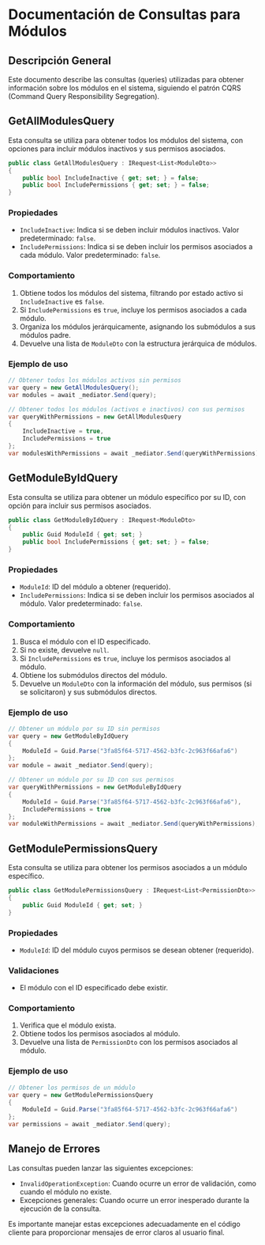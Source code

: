 # Documentación de Consultas para Módulos

## Descripción General
Este documento describe las consultas (queries) utilizadas para obtener información sobre los módulos en el sistema, siguiendo el patrón CQRS (Command Query Responsibility Segregation).

## GetAllModulesQuery

Esta consulta se utiliza para obtener todos los módulos del sistema, con opciones para incluir módulos inactivos y sus permisos asociados.

```csharp
public class GetAllModulesQuery : IRequest<List<ModuleDto>>
{
    public bool IncludeInactive { get; set; } = false;
    public bool IncludePermissions { get; set; } = false;
}
```

### Propiedades
- `IncludeInactive`: Indica si se deben incluir módulos inactivos. Valor predeterminado: `false`.
- `IncludePermissions`: Indica si se deben incluir los permisos asociados a cada módulo. Valor predeterminado: `false`.

### Comportamiento
1. Obtiene todos los módulos del sistema, filtrando por estado activo si `IncludeInactive` es `false`.
2. Si `IncludePermissions` es `true`, incluye los permisos asociados a cada módulo.
3. Organiza los módulos jerárquicamente, asignando los submódulos a sus módulos padre.
4. Devuelve una lista de `ModuleDto` con la estructura jerárquica de módulos.

### Ejemplo de uso
```csharp
// Obtener todos los módulos activos sin permisos
var query = new GetAllModulesQuery();
var modules = await _mediator.Send(query);

// Obtener todos los módulos (activos e inactivos) con sus permisos
var queryWithPermissions = new GetAllModulesQuery
{
    IncludeInactive = true,
    IncludePermissions = true
};
var modulesWithPermissions = await _mediator.Send(queryWithPermissions);
```

## GetModuleByIdQuery

Esta consulta se utiliza para obtener un módulo específico por su ID, con opción para incluir sus permisos asociados.

```csharp
public class GetModuleByIdQuery : IRequest<ModuleDto>
{
    public Guid ModuleId { get; set; }
    public bool IncludePermissions { get; set; } = false;
}
```

### Propiedades
- `ModuleId`: ID del módulo a obtener (requerido).
- `IncludePermissions`: Indica si se deben incluir los permisos asociados al módulo. Valor predeterminado: `false`.

### Comportamiento
1. Busca el módulo con el ID especificado.
2. Si no existe, devuelve `null`.
3. Si `IncludePermissions` es `true`, incluye los permisos asociados al módulo.
4. Obtiene los submódulos directos del módulo.
5. Devuelve un `ModuleDto` con la información del módulo, sus permisos (si se solicitaron) y sus submódulos directos.

### Ejemplo de uso
```csharp
// Obtener un módulo por su ID sin permisos
var query = new GetModuleByIdQuery
{
    ModuleId = Guid.Parse("3fa85f64-5717-4562-b3fc-2c963f66afa6")
};
var module = await _mediator.Send(query);

// Obtener un módulo por su ID con sus permisos
var queryWithPermissions = new GetModuleByIdQuery
{
    ModuleId = Guid.Parse("3fa85f64-5717-4562-b3fc-2c963f66afa6"),
    IncludePermissions = true
};
var moduleWithPermissions = await _mediator.Send(queryWithPermissions);
```

## GetModulePermissionsQuery

Esta consulta se utiliza para obtener los permisos asociados a un módulo específico.

```csharp
public class GetModulePermissionsQuery : IRequest<List<PermissionDto>>
{
    public Guid ModuleId { get; set; }
}
```

### Propiedades
- `ModuleId`: ID del módulo cuyos permisos se desean obtener (requerido).

### Validaciones
- El módulo con el ID especificado debe existir.

### Comportamiento
1. Verifica que el módulo exista.
2. Obtiene todos los permisos asociados al módulo.
3. Devuelve una lista de `PermissionDto` con los permisos asociados al módulo.

### Ejemplo de uso
```csharp
// Obtener los permisos de un módulo
var query = new GetModulePermissionsQuery
{
    ModuleId = Guid.Parse("3fa85f64-5717-4562-b3fc-2c963f66afa6")
};
var permissions = await _mediator.Send(query);
```

## Manejo de Errores

Las consultas pueden lanzar las siguientes excepciones:

- `InvalidOperationException`: Cuando ocurre un error de validación, como cuando el módulo no existe.
- Excepciones generales: Cuando ocurre un error inesperado durante la ejecución de la consulta.

Es importante manejar estas excepciones adecuadamente en el código cliente para proporcionar mensajes de error claros al usuario final.
